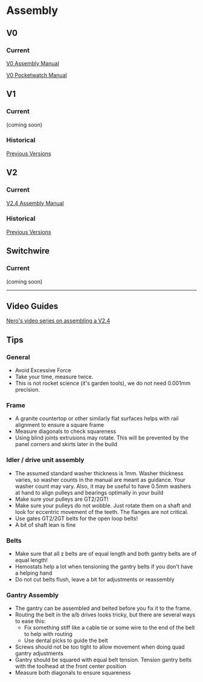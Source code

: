 # Assembly

## V0

### Current

[V0 Assembly Manual](./manuals/V0_Assembly_Manual.pdf)

[V0 Pocketwatch Manual](./manuals/VORON_Pocketwatch_Assembly_Manual.pdf)

## V1

### Current

(coming soon)

### Historical

[Previous Versions](./manuals/historical)

## V2

### Current

[V2.4 Assembly Manual](./manuals/V2.4_Assembly_Manual.pdf)

### Historical

[Previous Versions](./manuals/historical)

## Switchwire

### Current

(coming soon)

---


## Video Guides

[Nero's video series on assembling a V2.4](https://www.youtube.com/playlist?list=PL7zrGeKp_8CR7oSREn46GCAteJdN9XGzW)

## Tips

### General

* Avoid Excessive Force
* Take your time, measure twice.
* This is not rocket science (it's garden tools), we do not need 0.001mm precision.

### Frame


* A granite countertop or other similarly flat surfaces helps with rail alignment to ensure a square frame
* Measure diagonals to check squareness
* Using blind joints extrusions may rotate. This will be prevented by the panel corners and skirts later in the build

### Idler / drive unit assembly

* The assumed standard washer thickness is 1mm. Washer thickness varies, so washer counts in the manual are meant as guidance. Your washer count may vary. Also, it may be useful to have 0.5mm washers at hand to align pulleys and bearings optimally in your build
* Make sure your pulleys are GT2/2GT!
* Make sure your pulleys do not wobble. Just rotate them on a shaft and look for eccentric movement of the teeth. The flanges are not critical.
* Use gates GT2/2GT belts for the open loop belts!
* A bit of shaft lean is fine

### Belts

* Make sure that all z belts are of equal length and both gantry belts are of equal length!
* Hemostats help a lot when tensioning the gantry belts if you don't have a helping hand
* Do not cut belts flush, leave a bit for adjustments or reassembly

### Gantry Assembly

* The gantry can be assembled and belted before you fix it to the frame.
* Routing the belt in the a/b drives looks tricky, but there are several ways to ease this:
	* Fix something stiff like a cable tie or some wire to the end of the belt to help with routing
	* Use dental picks to guide the belt
* Screws should not be too tight to allow movement when doing quad gantry adjustments
* Gantry should be squared with equal belt tension. Tension gantry belts with the toolhead at the front center position
* Measure both diagonals to ensure squareness
 
